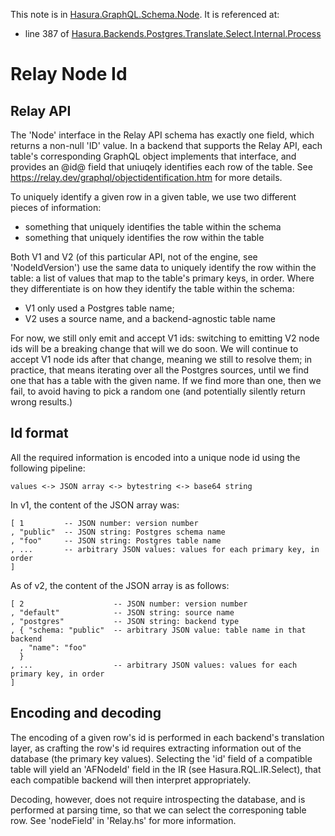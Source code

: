 This note is in [Hasura.GraphQL.Schema.Node](https://github.com/hasura/graphql-engine/blob/master/server/src-lib/Hasura/GraphQL/Schema/Node.hs#L37).
It is referenced at:
  - line 387 of [Hasura.Backends.Postgres.Translate.Select.Internal.Process](https://github.com/hasura/graphql-engine/blob/master/server/src-lib/Hasura/Backends/Postgres/Translate/Select/Internal/Process.hs#L387)

# Relay Node Id


Relay API
---------

The 'Node' interface in the Relay API schema has exactly one field, which
returns a non-null 'ID' value. In a backend that supports the Relay API, each
table's corresponding GraphQL object implements that interface, and provides an
@id@ field that uniuqely identifies each row of the table. See
https://relay.dev/graphql/objectidentification.htm for more details.

To uniquely identify a given row in a given table, we use two different pieces
of information:
  - something that uniquely identifies the table within the schema
  - something that uniquely identifies the row within the table

Both V1 and V2 (of this particular API, not of the engine, see 'NodeIdVersion')
use the same data to uniquely identify the row within the table: a list of
values that map to the table's primary keys, in order. Where they differentiate
is on how they identify the table within the schema:
  - V1 only used a Postgres table name;
  - V2 uses a source name, and a backend-agnostic table name

For now, we still only emit and accept V1 ids: switching to emitting V2 node ids
will be a breaking change that will we do soon. We will continue to accept V1
node ids after that change, meaning we still to resolve them; in practice, that
means iterating over all the Postgres sources, until we find one that has a
table with the given name. If we find more than one, then we fail, to avoid
having to pick a random one (and potentially silently return wrong results.)

Id format
---------

All the required information is encoded into a unique node id using the
following pipeline:

    values <-> JSON array <-> bytestring <-> base64 string

In v1, the content of the JSON array was:

    [ 1         -- JSON number: version number
    , "public"  -- JSON string: Postgres schema name
    , "foo"     -- JSON string: Postgres table name
    , ...       -- arbitrary JSON values: values for each primary key, in order
    ]

As of v2, the content of the JSON array is as follows:

    [ 2                    -- JSON number: version number
    , "default"            -- JSON string: source name
    , "postgres"           -- JSON string: backend type
    , { "schema: "public"  -- arbitrary JSON value: table name in that backend
      , "name": "foo"
      }
    , ...                  -- arbitrary JSON values: values for each primary key, in order
    ]

Encoding and decoding
---------------------

The encoding of a given row's id is performed in each backend's translation
layer, as crafting the row's id requires extracting information out of the
database (the primary key values). Selecting the 'id' field of a compatible
table will yield an 'AFNodeId' field in the IR (see Hasura.RQL.IR.Select), that
each compatible backend will then interpret appropriately.

Decoding, however, does not require introspecting the database, and is performed
at parsing time, so that we can select the corresponing table row. See
'nodeField' in 'Relay.hs' for more information.

